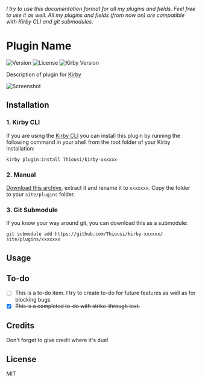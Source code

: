 _I try to use this documentation format for all my plugins and fields. Feel free to use it as well. All my plugins and fields (from now on) are compatible with Kirby CLI and git submodules._

# Plugin Name
![Version](https://img.shields.io/badge/version-1.0.0-green.svg)
![License](https://img.shields.io/badge/license-MIT-green.svg)
![Kirby Version](https://img.shields.io/badge/Kirby-2.3%2B-red.svg)

Description of plugin for [Kirby](http://getkirby.com)

![Screenshot]( http://placehold.it/450x150?text=your+screenshot)

## Installation

### 1. Kirby CLI

If you are using the [Kirby CLI](https://github.com/getkirby/cli) you can install this plugin by running the following command in your shell from the root folder of your Kirby installation:

```
kirby plugin:install Thiousi/kirby-xxxxxx
```

### 2. Manual
[Download this archive](https://github.com/Thiousi/kirby-plugin-starterkit/archive/master.zip), extract it and rename it to `xxxxxxx`. Copy the folder to your `site/plugins` folder.

### 3. Git Submodule
If you know your way around git, you can download this as a submodule:

```
git submodule add https://github.com/Thiousi/kirby-xxxxxx/ site/plugins/xxxxxxx
```

## Usage


## To-do
- [ ] This is a to-do item. I try to create to-do for future features as well as for blocking bugs
- [X] ~~This is a completed to-do with strike-through text.~~

## Credits
Don't forget to give credit where it's due!

## License
MIT
